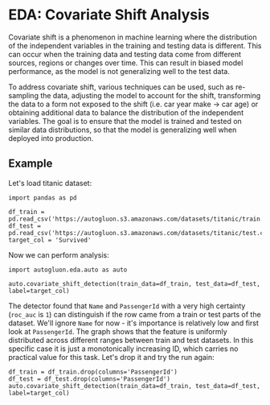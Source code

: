 # EDA: Covariate Shift Analysis

Covariate shift is a phenomenon in machine learning where the distribution of the independent variables in the training
and testing data is different. This can occur when the training data and testing data come from different sources,
regions or changes over time. This can result in biased model performance, as the model is not generalizing well to the
test data.

To address covariate shift, various techniques can be used, such as re-sampling the data, adjusting the model to account
for the shift, transforming the data to a form not exposed to the shift (i.e. car year make -> car age) or obtaining
additional data to balance the distribution of the independent variables. The goal is to ensure that the model is
trained and tested on similar data distributions, so that the model is generalizing well when deployed into production.

## Example

Let's load titanic dataset:

```{.python .input}
import pandas as pd

df_train = pd.read_csv('https://autogluon.s3.amazonaws.com/datasets/titanic/train.csv')
df_test = pd.read_csv('https://autogluon.s3.amazonaws.com/datasets/titanic/test.csv')
target_col = 'Survived'
```

Now we can perform analysis:

```{.python .input}
import autogluon.eda.auto as auto

auto.covariate_shift_detection(train_data=df_train, test_data=df_test, label=target_col)
```

The detector found that `Name` and `PassengerId` with a very high certainty (`roc_auc` is `1`) can distinguish if the
row came from a train or test parts of the dataset. We'll ignore `Name` for now - it's importance is relatively low and
first look at `PassengerId`. The graph shows that the feature is uniformly distributed across different ranges between
train and test datasets. In this specific case it is just a monotonically increasing ID, which carries no practical
value for this task. Let's drop it and try the run again:

```{.python .input}
df_train = df_train.drop(columns='PassengerId')
df_test = df_test.drop(columns='PassengerId')
auto.covariate_shift_detection(train_data=df_train, test_data=df_test, label=target_col)
```
